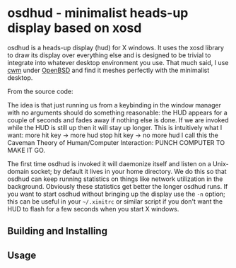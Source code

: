 osdhud - minimalist heads-up display based on xosd
==================================================

osdhud is a heads-up display (hud) for X windows.  It uses the xosd
library to draw its display over everything else and is designed to
be trivial to integrate into whatever desktop environment you use.
That much said, I use [cwm](https://en.wikipedia.org/wiki/Cwm_%28window_manager%29) under [OpenBSD](http://www.openbsd.org) and find it meshes
perfectly with the minimalist desktop.

From the source code:

  The idea is that just running us from a keybinding in the window
  manager with no arguments should do something reasonable: the
  HUD appears for a couple of seconds and fades away if nothing else
  is done.  If we are invoked while the HUD is still up then it will
  stay up longer.  This is intuitively what I want:
      more hit key -> more hud
      stop hit key -> no more hud
  I call this the Caveman Theory of Human/Computer Interaction:
  PUNCH COMPUTER TO MAKE IT GO.

The first time osdhud is invoked it will daemonize itself and listen
on a Unix-domain socket; by default it lives in your home directory.
We do this so that osdhud can keep running statistics on things like
network utilization in the background.  Obviously these statistics get
better the longer osdhud runs.  If you want to start osdhud without
bringing up the display use the `-n` option; this can be useful in
your `~/.xinitrc` or similar script if you don't want the HUD to flash
for a few seconds when you start X windows.

Building and Installing
-----------------------

Usage
-----
